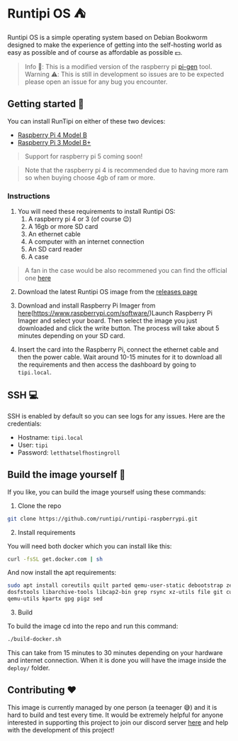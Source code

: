 # Runtipi OS ⛺

Runtipi OS is a simple operating system based on Debian Bookworm designed to make the experience of getting
into the self-hosting world as easy as possible and of course as affordable as possible 💵.

> Info 📖: This is a modified version of the raspberry pi [pi-gen](https://github.com/RPi-Distro/pi-gen) tool.
> Warning ⚠️: This is still in development so issues are to be expected please open an issue for any bug you encounter.

## Getting started 🚀

You can install RunTipi on either of these two devices:

- [Raspberry Pi 4 Model B](https://www.raspberrypi.com/products/raspberry-pi-4-model-b/)
- [Raspberry Pi 3 Model B+](https://www.raspberrypi.com/products/raspberry-pi-3-model-b-plus/)

> Support for raspberry pi 5 coming soon!

> Note that the raspberry pi 4 is recommended due to having more ram so when buying choose 4gb of ram or more.

### Instructions

1. You will need these requirements to install Runtipi OS:
   1. A raspberry pi 4 or 3 (of course 😉)
   2. A 16gb or more SD card
   3. An ethernet cable
   4. A computer with an internet connection
   5. An SD card reader
   6. A case

> A fan in the case would be also recommened you can find the official one [here](https://www.raspberrypi.com/products/raspberry-pi-4-case-fan/)

2. Download the latest Runtipi OS image from the [releases page](https://github.com/runtipi/runtipi-raspberrypi/releases)

3. Download and install Raspberry Pi Imager from [here](https://www.raspberrypi.com/software/)(https://www.raspberrypi.com/software/)Launch Raspberry Pi Imager and select your board. Then select the image you just downloaded and click the write button. The process will take about 5 minutes depending on your SD card.

4. Insert the card into the Raspberry Pi, connect the ethernet cable and then the power cable. Wait around 10-15 minutes for it to download all the requirements and then access the dashboard by going to `tipi.local`.

## SSH 💻

SSH is enabled by default so you can see logs for any issues. Here are the credentials:

- Hostname: `tipi.local`
- User: `tipi`
- Password: `letthatselfhostingroll`

## Build the image yourself 🔨

If you like, you can build the image yourself using these commands:

1. Clone the repo

```Bash
git clone https://github.com/runtipi/runtipi-raspberrypi.git
```

2. Install requirements

You will need both docker which you can install like this:

```Bash
curl -fsSL get.docker.com | sh
```

And now install the apt requirements:

```Bash
sudo apt install coreutils quilt parted qemu-user-static debootstrap zerofree zip \
dosfstools libarchive-tools libcap2-bin grep rsync xz-utils file git curl bc \
qemu-utils kpartx gpg pigz sed
```

3. Build

To build the image cd into the repo and run this command:

```Bash
./build-docker.sh
```

This can take from 15 minutes to 30 minutes depending on your hardware and internet connection. When it is done you will have the image inside the `deploy/` folder.

## Contributing ❤️

This image is currently managed by one person (a teenager 😅) and it is hard to build and test every time. It would be extremely helpful for anyone interested in supporting this project to join our discord server [here](https://discord.gg/Bu9qEPnHsc) and help with the development of this project!
